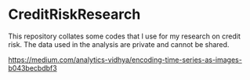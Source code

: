 # CreditRiskResearch

This repository collates some codes that I use for my research on credit risk. The data used in the analysis are private and cannot be shared.

https://medium.com/analytics-vidhya/encoding-time-series-as-images-b043becbdbf3
